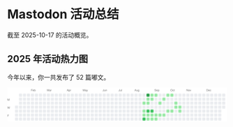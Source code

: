 # Mastodon 活动总结

截至 2025-10-17 的活动概览。

## 2025 年活动热力图

今年以来，你一共发布了 52 篇嘟文。

![Activity Heatmap](./heatmap.svg)